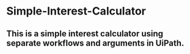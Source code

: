 # Simple-Interest-Calculator
## This is a simple interest calculator using separate workflows and arguments in UiPath.
